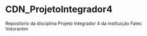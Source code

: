 # CDN_ProjetoIntegrador4
Repositório da disciplina Projeto Integrador 4 da instituição Fatec Votorantim
